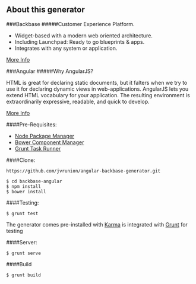 

## About this generator

###Backbase 
#####Customer Experience Platform.

* Widget-based with a modern web oriented architecture.
* Including Launchpad: Ready to go blueprints & apps.
* Integrates with any system or application.

[More Info](http://www.backbase.com/home)

###Angular
#####Why AngularJS?

HTML is great for declaring static documents, but it falters when we try to use it for declaring dynamic views in web-applications. AngularJS lets you extend HTML vocabulary for your application. The resulting environment is extraordinarily expressive, readable, and quick to develop.

[More Info](https://angularjs.org/)

####Pre-Requisites:

* [Node Package Manager](https://www.npmjs.com/)
* [Bower Component Manager](http://bower.io)
* [Grunt Task Runner](http://gruntjs.com)

####Clone:

```
https://github.com/jvrunion/angular-backbase-generator.git
```

	$ cd backbase-angular
	$ npm install
	$ bower install

####Testing:
	
	$ grunt test

The generator comes pre-installed with [Karma](http://karma-runner.github.io/0.12/index.html) is integrated with [Grunt](http://www.gruntjs.com) for testing

####Server:

	$ grunt serve

####Build

	$ grunt build


